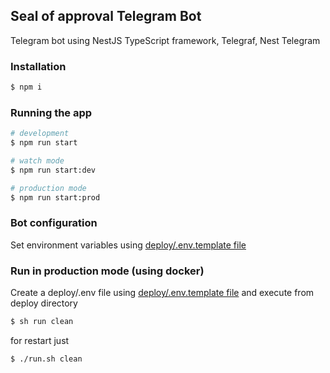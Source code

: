 ## Seal of approval Telegram Bot

Telegram bot using NestJS TypeScript framework, Telegraf, Nest Telegram

### Installation

```bash
$ npm i
```

### Running the app

```bash
# development
$ npm run start

# watch mode
$ npm run start:dev

# production mode
$ npm run start:prod
```

### Bot configuration

Set environment variables using [deploy/.env.template file](deploy/.env.template)

### Run in production mode (using docker)

Create a deploy/.env file using [deploy/.env.template file](deploy/.env.template)
and execute from deploy directory
```bash
$ sh run clean
```

for restart just
```bash
$ ./run.sh clean
```